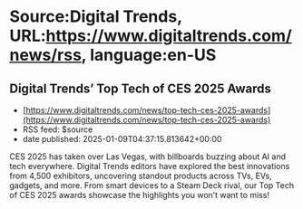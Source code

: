 # Source:Digital Trends, URL:https://www.digitaltrends.com/news/rss, language:en-US

## Digital Trends’ Top Tech of CES 2025 Awards
 - [https://www.digitaltrends.com/news/top-tech-ces-2025-awards](https://www.digitaltrends.com/news/top-tech-ces-2025-awards)
 - RSS feed: $source
 - date published: 2025-01-09T04:37:15.813642+00:00

CES 2025 has taken over Las Vegas, with billboards buzzing about AI and tech everywhere. Digital Trends editors have explored the best innovations from 4,500 exhibitors, uncovering standout products across TVs, EVs, gadgets, and more. From smart devices to a Steam Deck rival, our Top Tech of CES 2025 awards showcase the highlights you won’t want to miss!

